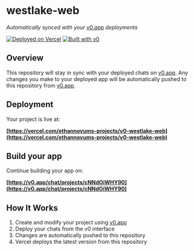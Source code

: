# westlake-web

*Automatically synced with your [v0.app](https://v0.app) deployments*

[![Deployed on Vercel](https://img.shields.io/badge/Deployed%20on-Vercel-black?style=for-the-badge&logo=vercel)](https://vercel.com/ethannovums-projects/v0-westlake-web)
[![Built with v0](https://img.shields.io/badge/Built%20with-v0.app-black?style=for-the-badge)](https://v0.app/chat/projects/cNNdOiWHY90)

## Overview

This repository will stay in sync with your deployed chats on [v0.app](https://v0.app).
Any changes you make to your deployed app will be automatically pushed to this repository from [v0.app](https://v0.app).

## Deployment

Your project is live at:

**[https://vercel.com/ethannovums-projects/v0-westlake-web](https://vercel.com/ethannovums-projects/v0-westlake-web)**

## Build your app

Continue building your app on:

**[https://v0.app/chat/projects/cNNdOiWHY90](https://v0.app/chat/projects/cNNdOiWHY90)**

## How It Works

1. Create and modify your project using [v0.app](https://v0.app)
2. Deploy your chats from the v0 interface
3. Changes are automatically pushed to this repository
4. Vercel deploys the latest version from this repository
